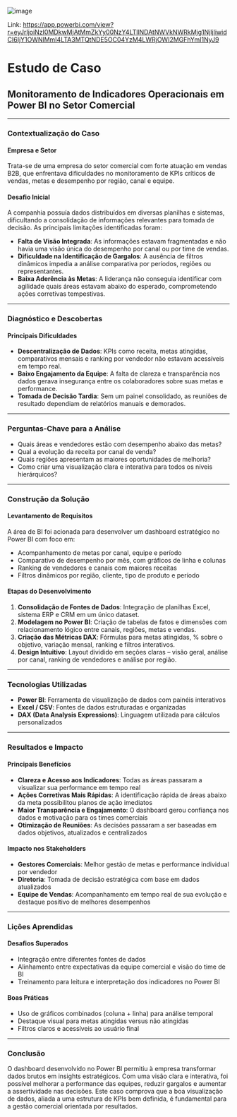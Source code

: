 ![image](https://github.com/user-attachments/assets/73740253-cc5e-43e5-984c-5007120032f0)


Link: https://app.powerbi.com/view?r=eyJrIjoiNzI0MDkwMjAtMmZkYy00NzY4LTllNDAtNWVkNWRkMjg1NjljIiwidCI6IjY1OWNlMmI4LTA3MTQtNDE5OC04YzM4LWRjOWI2MGFhYmI1NyJ9

# Estudo de Caso

## Monitoramento de Indicadores Operacionais em Power BI no Setor Comercial

---

### Contextualização do Caso

#### Empresa e Setor

Trata-se de uma empresa do setor comercial com forte atuação em vendas B2B, que enfrentava dificuldades no monitoramento de KPIs críticos de vendas, metas e desempenho por região, canal e equipe.

#### Desafio Inicial

A companhia possuía dados distribuídos em diversas planilhas e sistemas, dificultando a consolidação de informações relevantes para tomada de decisão. As principais limitações identificadas foram:

- **Falta de Visão Integrada**: As informações estavam fragmentadas e não havia uma visão única do desempenho por canal ou por time de vendas.  
- **Dificuldade na Identificação de Gargalos**: A ausência de filtros dinâmicos impedia a análise comparativa por períodos, regiões ou representantes.  
- **Baixa Aderência às Metas**: A liderança não conseguia identificar com agilidade quais áreas estavam abaixo do esperado, comprometendo ações corretivas tempestivas.

---

### Diagnóstico e Descobertas

#### Principais Dificuldades

- **Descentralização de Dados**: KPIs como receita, metas atingidas, comparativos mensais e ranking por vendedor não estavam acessíveis em tempo real.  
- **Baixo Engajamento da Equipe**: A falta de clareza e transparência nos dados gerava insegurança entre os colaboradores sobre suas metas e performance.  
- **Tomada de Decisão Tardia**: Sem um painel consolidado, as reuniões de resultado dependiam de relatórios manuais e demorados.

---

### Perguntas-Chave para a Análise

- Quais áreas e vendedores estão com desempenho abaixo das metas?  
- Qual a evolução da receita por canal de venda?  
- Quais regiões apresentam as maiores oportunidades de melhoria?  
- Como criar uma visualização clara e interativa para todos os níveis hierárquicos?

---

### Construção da Solução

#### Levantamento de Requisitos

A área de BI foi acionada para desenvolver um dashboard estratégico no Power BI com foco em:

- Acompanhamento de metas por canal, equipe e período  
- Comparativo de desempenho por mês, com gráficos de linha e colunas  
- Ranking de vendedores e canais com maiores receitas  
- Filtros dinâmicos por região, cliente, tipo de produto e período

#### Etapas do Desenvolvimento

1. **Consolidação de Fontes de Dados**: Integração de planilhas Excel, sistema ERP e CRM em um único dataset.  
2. **Modelagem no Power BI**: Criação de tabelas de fatos e dimensões com relacionamento lógico entre canais, regiões, metas e vendas.  
3. **Criação das Métricas DAX**: Fórmulas para metas atingidas, % sobre o objetivo, variação mensal, ranking e filtros interativos.  
4. **Design Intuitivo**: Layout dividido em seções claras – visão geral, análise por canal, ranking de vendedores e análise por região.

---

### Tecnologias Utilizadas

- **Power BI**: Ferramenta de visualização de dados com painéis interativos  
- **Excel / CSV**: Fontes de dados estruturadas e organizadas  
- **DAX (Data Analysis Expressions)**: Linguagem utilizada para cálculos personalizados

---

### Resultados e Impacto

#### Principais Benefícios

- **Clareza e Acesso aos Indicadores**: Todas as áreas passaram a visualizar sua performance em tempo real  
- **Ações Corretivas Mais Rápidas**: A identificação rápida de áreas abaixo da meta possibilitou planos de ação imediatos  
- **Maior Transparência e Engajamento**: O dashboard gerou confiança nos dados e motivação para os times comerciais  
- **Otimização de Reuniões**: As decisões passaram a ser baseadas em dados objetivos, atualizados e centralizados

#### Impacto nos Stakeholders

- **Gestores Comerciais**: Melhor gestão de metas e performance individual por vendedor  
- **Diretoria**: Tomada de decisão estratégica com base em dados atualizados  
- **Equipe de Vendas**: Acompanhamento em tempo real de sua evolução e destaque positivo de melhores desempenhos

---

### Lições Aprendidas

#### Desafios Superados

- Integração entre diferentes fontes de dados  
- Alinhamento entre expectativas da equipe comercial e visão do time de BI  
- Treinamento para leitura e interpretação dos indicadores no Power BI

#### Boas Práticas

- Uso de gráficos combinados (coluna + linha) para análise temporal  
- Destaque visual para metas atingidas versus não atingidas  
- Filtros claros e acessíveis ao usuário final

---

### Conclusão

O dashboard desenvolvido no Power BI permitiu à empresa transformar dados brutos em insights estratégicos. Com uma visão clara e interativa, foi possível melhorar a performance das equipes, reduzir gargalos e aumentar a assertividade nas decisões. Este caso comprova que a boa visualização de dados, aliada a uma estrutura de KPIs bem definida, é fundamental para a gestão comercial orientada por resultados.
